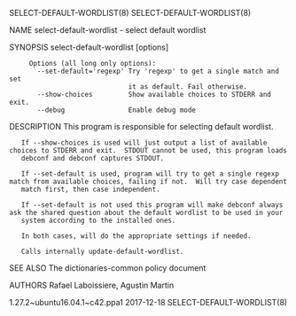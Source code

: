SELECT-DEFAULT-WORDLIST(8)                                                                                              SELECT-DEFAULT-WORDLIST(8)

NAME
           select-default-wordlist - select default wordlist

SYNOPSIS
        select-default-wordlist [options]

         Options (all long only options):
           --set-default='regexp' Try 'regexp' to get a single match and set
                                  it as default. Fail otherwise.
           --show-choices         Show available choices to STDERR and exit.
           --debug                Enable debug mode

DESCRIPTION
       This program is responsible for selecting default wordlist.

       If --show-choices is used will just output a list of available choices to STDERR and exit.  STDOUT cannot be used, this program loads
       debconf and debconf captures STDOUT.

       If --set-default is used, program will try to get a single regexp match from available choices, failing if not.  Will try case dependent
       match first, then case independent.

       If --set-default is not used this program will make debconf always ask the shared question about the default wordlist to be used in your
       system according to the installed ones.

       In both cases, will do the appropriate settings if needed.

       Calls internally update-default-wordlist.

SEE ALSO
       The dictionaries-common policy document

AUTHORS
       Rafael Laboissiere, Agustin Martin

1.27.2~ubuntu16.04.1~c42.ppa1                                       2017-12-18                                          SELECT-DEFAULT-WORDLIST(8)
